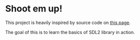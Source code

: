 # Shoot em up!

This project is heavily inspired by source code on [this page](https://www.parallelrealities.co.uk/tutorials/shooter/shooter1.php).

The goal of this is to learn the basics of SDL2 library in action. 
